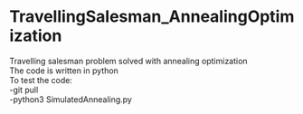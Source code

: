 # TravellingSalesman_AnnealingOptimization
Travelling salesman problem solved with annealing optimization<br>
The code is written in python<br>
To test the code:<br>
-git pull<br>
-python3 SimulatedAnnealing.py<br>
